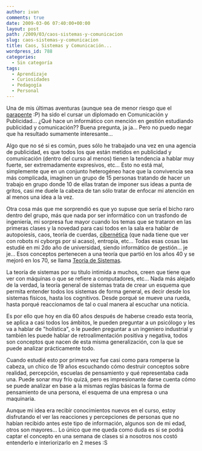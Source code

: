 ```yaml
---
author: ivan
comments: true
date: 2009-03-06 07:40:00+00:00
layout: post
path: /2009/03/caos-sistemas-y-comunicacion
slug: caos-sistemas-y-comunicacion
title: Caos, Sistemas y Comunicación...
wordpress_id: 788
categories:
  - Sin categoría
tags:
  - Aprendizaje
  - Curiosidades
  - Pedagogía
  - Personal
---
```


Una de mis últimas aventuras (aunque sea de menor riesgo que el [parapente](https://ivan.campananaranjo.com/2009/01/05/nuevo-ao-sueo-cumplido-playa-y-diversin/) :P) ha sido el cursar un diplomado en Comunicación y Publicidad... ¿Qué hace un informático con mención en gestión estudiando publicidad y comunicación?? Buena pregunta, ja ja... Pero no puedo negar que ha resultado sumamente interesante...

Algo que no sé si es común, pues sólo he trabajado una vez en una agencia de publicidad, es que todos los que están metidos en publicidad y comunicación (dentro del curso al menos) tienen la tendencia a hablar muy fuerte, ser extremadamente expresivos, etc... Esto no está mal, simplemente que en un conjunto heterogéneo hace que la convivencia sea más complicada, imaginen un grupo de 15 personas tratando de hacer un trabajo en grupo donde 10 de ellas tratan de imponer sus ideas a punta de gritos, casi me duele la cabeza de tan sólo tratar de enfocar mi atención en al menos una idea a la vez.

Otra cosa más que me sorprendió es que yo supuse que sería el bicho raro dentro del grupo, más que nada por ser informático con un trasfondo de ingeniería, mi sorpresa fue mayor cuando los temas que se trataron en las primeras clases y la novedad para casi todos en la sala era hablar de autopoiesis, caos, teoría de cuerdas, [cibernética](https://es.wikipedia.org/wiki/Cibern%C3%A9tica_de_segundo_orden) (que nada tiene que ver con robots ni cyborgs por si acaso), entropía, etc... Todas esas cosas las estudié en mi 2do año de universidad, siendo informático de gestión... je je... Esos conceptos pertenecen a una teoría que partió en los años 40 y se mejoró en los 70, se llama [Teoría de Sistemas](http://es.wikipedia.org/wiki/Teor%C3%ADa_de_sistemas).

La teoría de sistemas por su título intimida a muchos, creen que tiene que ver con máquinas o que se refiere a computadores, etc... Nada más alejado de la verdad, la teoría general de sistemas trata de crear un esquema que permita entender todos los sistemas de forma general, es decir desde los sistemas físicos, hasta los cognitivos. Desde porqué se mueve una rueda, hasta porqué reaccionamos de tal o cual manera al escuchar una noticia.

Es por ello que hoy en día 60 años después de haberse creado esta teoría, se aplica a casi todos los ámbitos, le pueden preguntar a un psicólogo y les va a hablar de "holística", o le pueden preguntar a un ingeniero industrial y también les puede hablar de retroalimentación positiva y negativa, todos son conceptos que nacen de esta misma generalización, con la que se puede analizar prácticamente todo.

Cuando estudié esto por primera vez fue casi como para romperse la cabeza, un chico de 19 años escuchando cómo destruir conceptos sobre realidad, percepción, escuelas de pensamiento y qué representaba cada una. Puede sonar muy frío quizá, pero es impresionante darse cuenta cómo se puede analizar en base a la mismas reglas básicas la forma de pensamiento de una persona, el esquema de una empresa o una maquinaria.

Aunque mi idea era recibir conocimientos nuevos en el curso, estoy disfrutando el ver las reacciones y percepciones de personas que no habían recibido antes este tipo de información, algunos son de mi edad, otros son mayores... Lo único que me queda como duda es si se podrá captar el concepto en una semana de clases si a nosotros nos costó entenderlo e interiorizarlo en 2 meses :S
